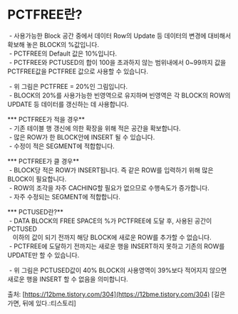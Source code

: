 # PCTFREE란?  
 - 사용가능한 Block 공간 중에서 데이터 Row의 Update 등 데이터의 변경에 대비해서 확보해 놓은 BLOCK의 %값입니다.  
 - PCTFREE의 Default 값은 10%입니다.  
 - PCTFREE와 PCTUSED의 합이 100을 초과하지 않는 범위내에서 0~99까지 값을 PCTFREE값을 PCTFREE 값으로 사용할 수 있습니다.  
  
 - 위 그림은 PCTFREE = 20%인 그림입니다.  
 - BLOCK의 20%를 사용가능한 빈영역으로 유지하며 빈영역은 각 BLOCK의 ROW의 UPDATE 등 데이터를 갱신하는 데 사용합니다.  

  

  
*** PCTFREE가 적을 경우**  
 - 기존 테이블 행 갱신에 의한 확장을 위해 적은 공간을 확보합니다.  
 - 많은 ROW가 한 BLOCK안에 INSERT 될 수 있습니다.  
 - 수정이 적은 SEGMENT에 적합합니다.  

  
*** PCTFREE가 클 경우**  
 - BLOCK당 적은 ROW가 INSERT됩니다. 즉 같은 ROW를 입력하기 위해 많은 BLOCK이 필요합니다.  
 - ROW의 조각을 자주 CACHING할 필요가 없으므로 수행속도가 증가합니다.  
 - 자주 수정되는 SEGMENT에 적합합니다.



*** PCTUSED란?**  
 - DATA BLOCK의 FREE SPACE의 %가 PCTFREE에 도달 후, 사용된 공간이 PCTUSED  
   이하의 값이 되기 전까지 해당 BLOCK에 새로운 ROW를 추가할 수 없습니다.  
 - PCTFREE에 도달하기 전까지는 새로운 행을 INSERT하지 못하고 기존의 ROW를 UPDATE만 할 수 있습니다.  
  
  
 - 위 그림은 PCTUSED값이 40% BLOCK의 사용영역이 39%보다 적어지지 않으면 새로운 행을 INSERT 할 수 없음을 의미합니다.

출처: [https://12bme.tistory.com/304](https://12bme.tistory.com/304) [길은 가면, 뒤에 있다.:티스토리]